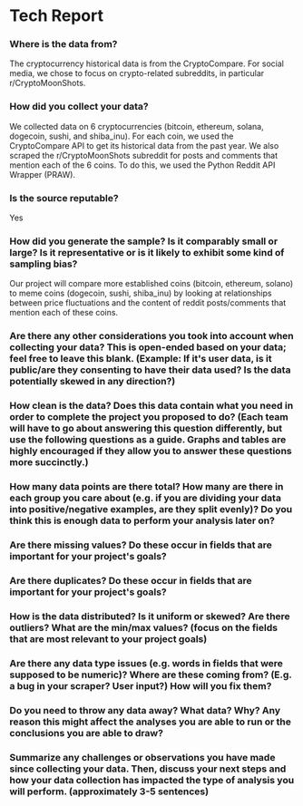 # Tech Report

### Where is the data from?
The cryptocurrency historical data is from the CryptoCompare. For social media, we chose to focus on crypto-related subreddits, in particular r/CryptoMoonShots.

### How did you collect your data?
We collected data on 6 cryptocurrencies (bitcoin, ethereum, solana, dogecoin, sushi, and shiba_inu). For each coin, we used the CryptoCompare API to get its historical data from the past year. We also scraped the r/CryptoMoonShots subreddit for posts and comments that mention each of the 6 coins. To do this, we used the Python Reddit API Wrapper (PRAW).

### Is the source reputable?
Yes

### How did you generate the sample? Is it comparably small or large? Is it representative or is it likely to exhibit some kind of sampling bias?
Our project will compare more established coins (bitcoin, ethereum, solano) to meme coins (dogecoin, sushi, shiba_inu) by looking at relationships between price fluctuations and the content of reddit posts/comments that mention each of these coins.


### Are there any other considerations you took into account when collecting your data? This is open-ended based on your data; feel free to leave this blank. (Example: If it's user data, is it public/are they consenting to have their data used? Is the data potentially skewed in any direction?)


### How clean is the data? Does this data contain what you need in order to complete the project you proposed to do? (Each team will have to go about answering this question differently, but use the following questions as a guide. Graphs and tables are highly encouraged if they allow you to answer these questions more succinctly.)


### How many data points are there total? How many are there in each group you care about (e.g. if you are dividing your data into positive/negative examples, are they split evenly)? Do you think this is enough data to perform your analysis later on?


### Are there missing values? Do these occur in fields that are important for your project's goals?


### Are there duplicates? Do these occur in fields that are important for your project's goals?


### How is the data distributed? Is it uniform or skewed? Are there outliers? What are the min/max values? (focus on the fields that are most relevant to your project goals)

### Are there any data type issues (e.g. words in fields that were supposed to be numeric)? Where are these coming from? (E.g. a bug in your scraper? User input?) How will you fix them?


### Do you need to throw any data away? What data? Why? Any reason this might affect the analyses you are able to run or the conclusions you are able to draw?


### Summarize any challenges or observations you have made since collecting your data. Then, discuss your next steps and how your data collection has impacted the type of analysis you will perform. (approximately 3-5 sentences)

